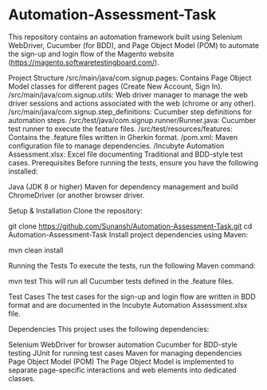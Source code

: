 # Automation-Assessment-Task

This repository contains an automation framework built using Selenium WebDriver, Cucumber (for BDD), and Page Object Model (POM) to automate the sign-up and login flow of the Magento website (https://magento.softwaretestingboard.com/).

Project Structure
/src/main/java/com.signup.pages: Contains Page Object Model classes for different pages (Create New Account, Sign In).
/src/main/java/com.signup.utils: Web driver manager to manage the web driver sessions and actions associated with the web (chrome or any other).
/src/main/java/com.signup.step_definitions: Cucumber step definitions for automation steps.
/src/test/java/com.signup.runner/Runner.java: Cucumber test runner to execute the feature files.
/src/test/resources/features: Contains the .feature files written in Gherkin format.
/pom.xml: Maven configuration file to manage dependencies.
/Incubyte Automation Assessment.xlsx: Excel file documenting Traditional and BDD-style test cases.
Prerequisites
Before running the tests, ensure you have the following installed:

Java (JDK 8 or higher)
Maven for dependency management and build
ChromeDriver (or another browser driver.

Setup & Installation
Clone the repository:

git clone https://github.com/Sunansh/Automation-Assessment-Task.git
cd Automation-Assessment-Task
Install project dependencies using Maven:

mvn clean install

Running the Tests
To execute the tests, run the following Maven command:

mvn test
This will run all Cucumber tests defined in the .feature files.

Test Cases
The test cases for the sign-up and login flow are written in BDD format and are documented in the Incubyte Automation Assessment.xlsx file.

Dependencies
This project uses the following dependencies:

Selenium WebDriver for browser automation
Cucumber for BDD-style testing
JUnit for running test cases
Maven for managing dependencies
Page Object Model (POM)
The Page Object Model is implemented to separate page-specific interactions and web elements into dedicated classes.
